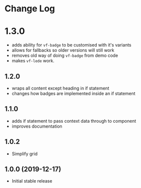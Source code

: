 # Change Log

# 1.3.0

* adds ability for `vf-badge` to be customised with it's variants
* allows for fallbacks so older versions will still work
* removes old way of doing `vf-badge` from demo code
* makes `vf-lede` work.

## 1.2.0

* wraps all content except heading in if statement
* changes how badges are implemented inside an if statement

## 1.1.0

* adds if statement to pass context data through to component
* improves documentation

## 1.0.2

* Simplify grid

## 1.0.0 (2019-12-17)

* Initial stable release
